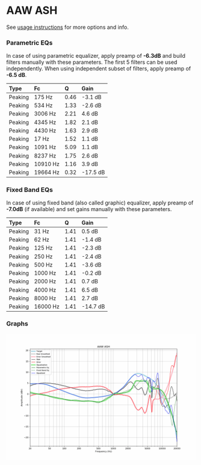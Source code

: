 # AAW ASH
See [usage instructions](https://github.com/jaakkopasanen/AutoEq#usage) for more options and info.

### Parametric EQs
In case of using parametric equalizer, apply preamp of **-6.3dB** and build filters manually
with these parameters. The first 5 filters can be used independently.
When using independent subset of filters, apply preamp of **-6.5 dB**.

| Type    | Fc       |    Q | Gain     |
|:--------|:---------|:-----|:---------|
| Peaking | 175 Hz   | 0.46 | -3.1 dB  |
| Peaking | 534 Hz   | 1.33 | -2.6 dB  |
| Peaking | 3006 Hz  | 2.21 | 4.6 dB   |
| Peaking | 4345 Hz  | 1.82 | 2.1 dB   |
| Peaking | 4430 Hz  | 1.63 | 2.9 dB   |
| Peaking | 17 Hz    | 1.52 | 1.1 dB   |
| Peaking | 1091 Hz  | 5.09 | 1.1 dB   |
| Peaking | 8237 Hz  | 1.75 | 2.6 dB   |
| Peaking | 10910 Hz | 1.16 | 3.9 dB   |
| Peaking | 19664 Hz | 0.32 | -17.5 dB |

### Fixed Band EQs
In case of using fixed band (also called graphic) equalizer, apply preamp of **-7.0dB**
(if available) and set gains manually with these parameters.

| Type    | Fc       |    Q | Gain     |
|:--------|:---------|:-----|:---------|
| Peaking | 31 Hz    | 1.41 | 0.5 dB   |
| Peaking | 62 Hz    | 1.41 | -1.4 dB  |
| Peaking | 125 Hz   | 1.41 | -2.3 dB  |
| Peaking | 250 Hz   | 1.41 | -2.4 dB  |
| Peaking | 500 Hz   | 1.41 | -3.6 dB  |
| Peaking | 1000 Hz  | 1.41 | -0.2 dB  |
| Peaking | 2000 Hz  | 1.41 | 0.7 dB   |
| Peaking | 4000 Hz  | 1.41 | 6.5 dB   |
| Peaking | 8000 Hz  | 1.41 | 2.7 dB   |
| Peaking | 16000 Hz | 1.41 | -14.7 dB |

### Graphs
![](./AAW%20ASH.png)